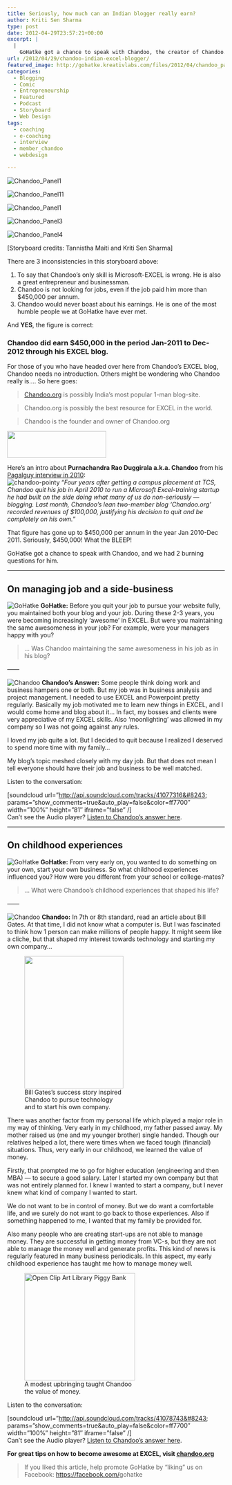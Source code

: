 ```yaml
---
title: Seriously, how much can an Indian blogger really earn?
author: Kriti Sen Sharma
type: post
date: 2012-04-29T23:57:21+00:00
excerpt: |
  |
    GoHatke got a chance to speak with Chandoo, the creator of Chandoo.org ---  possibly the best resource for EXCEL in the world. We learned about the staggering revenue of his website. But most of all we were humbled by his modesty and down to earth nature. We had 2 burning questions for him, about how he managed a job and his website simultaneously, and about his childhood experiences. Read on and listen to the audio excerpts.
url: /2012/04/29/chandoo-indian-excel-blogger/
featured_image: http://gohatke.kreativlabs.com/files/2012/04/chandoo_panel1.png
categories:
  - Blogging
  - Comic
  - Entrepreneurship
  - Featured
  - Podcast
  - Storyboard
  - Web Design
tags:
  - coaching
  - e-coaching
  - interview
  - member_chandoo
  - webdesign

---
```

![Chandoo_Panel1](https://raw.githubusercontent.com/kritisen/gohatke/main/content/images/2012/04/chandoo_panel1.png)

![Chandoo_Panel11](https://raw.githubusercontent.com/kritisen/gohatke/main/content/images/2012/04/chandoo_panel11.png)

![Chandoo_Panel1](https://raw.githubusercontent.com/kritisen/gohatke/main/content/images/2012/04/chandoo_panel1.png)

![Chandoo_Panel3](https://raw.githubusercontent.com/kritisen/gohatke/main/content/images/2012/04/chandoo_panel3.png)

![Chandoo_Panel4](https://raw.githubusercontent.com/kritisen/gohatke/main/content/images/2012/04/chandoo_panel4.png)

[Storyboard credits: Tannistha Maiti and Kriti Sen Sharma]

There are 3 inconsistencies in this storyboard above:

  1. To say that Chandoo&#8217;s only skill is Microsoft-EXCEL is wrong. He is also a great entrepreneur and businessman.
  2. Chandoo is not looking for jobs, even if the job paid him more than $450,000 per annum.
  3. Chandoo would never boast about his earnings. He is one of the most humble people we at GoHatke have ever met.

And **YES**, the figure is correct:

### Chandoo did earn $450,000 in the period Jan-2011 to Dec-2012 through his EXCEL blog.

For those of you who have headed over here from Chandoo&#8217;s EXCEL blog, Chandoo needs no introduction. Others might be wondering who Chandoo really is&#8230;. So here goes:

> [Chandoo.org][1] is possibly India&#8217;s most popular 1-man blog-site.

> Chandoo.org is possibly the best resource for EXCEL in the world.

> Chandoo is the founder and owner of Chandoo.org

[<img loading="lazy" decoding="async" class="alignnone size-full wp-image-561" title="chandoo-blog-logo" src="http://gohatke.kreativlabs.com/files/2012/03/chandoo-blog-logo.png" alt="" width="229" height="62" />][1]

Here&#8217;s an intro about **Purnachandra Rao Duggirala a.k.a. Chandoo** from his [Pagalguy interview in 2010][2]:  
![chandoo-pointy](https://raw.githubusercontent.com/kritisen/gohatke/main/content/images/2012/04/chandoo-pointy-haired-dilbert-small-about-photo.jpg)
&#8220;_Four years after getting a campus placement at TCS, Chandoo quit his job in April 2010 to run a Microsoft Excel-training startup he had built on the side doing what many of us do non-seriously — blogging. Last month, Chandoo’s lean two-member blog ‘Chandoo.org’ recorded revenues of $100,000, justifying his decision to quit and be completely on his own._&#8221;

That figure has gone up to $450,000 per annum in the year Jan 2010-Dec 2011. Seriously, $450,000! What the BLEEP!

GoHatke got a chance to speak with Chandoo, and we had 2 burning questions for him.

* * *

## On managing job and a side-business

![GoHatke](https://raw.githubusercontent.com/kritisen/gohatke/main/content/images/2012/03/50283_109674419146236_439253393_n.jpg) **GoHatke:** Before you quit your job to pursue your website fully, you maintained both your blog and your job. During these 2-3 years, you were becoming increasingly &#8216;awesome&#8217; in EXCEL. But were you maintaining the same awesomeness in your job? For example, were your managers happy with you?

> &#8230; Was Chandoo maintaining the same awesomeness in his job as in his blog?

&#8212;&#8212;

![Chandoo](https://raw.githubusercontent.com/kritisen/gohatke/main/content/images/2012/03/chandoo.png) **Chandoo&#8217;s Answer:** Some people think doing work and business hampers one or both. But my job was in business analysis and project management. I needed to use EXCEL and Powerpoint pretty regularly. Basically my job motivated me to learn new things in EXCEL, and I would come home and blog about it&#8230; In fact, my bosses and clients were very appreciative of my EXCEL skills. Also &#8216;moonlighting&#8217; was allowed in my company so I was not going against any rules.

I loved my job quite a lot. But I decided to quit because I realized I deserved to spend more time with my family&#8230;

My blog&#8217;s topic meshed closely with my day job. But that does not mean I tell everyone should have their job and business to be well matched.

Listen to the conversation:

[soundcloud url=&#8221;http://api.soundcloud.com/tracks/41077316&#8243; params=&#8221;show\_comments=true&auto\_play=false&color=ff7700&#8243; width=&#8221;100%&#8221; height=&#8221;81&#8243; iframe=&#8221;false&#8221; /]  
Can&#8217;t see the Audio player? [Listen to Chandoo&#8217;s answer here][6].

* * *

## On childhood experiences

![GoHatke](https://raw.githubusercontent.com/kritisen/gohatke/main/content/images/2012/03/50283_109674419146236_439253393_n.jpg) **GoHatke:** From very early on, you wanted to do something on your own, start your own business. So what childhood experiences influenced you? How were you different from your school or college-mates?

> &#8230; What were Chandoo&#8217;s childhood experiences that shaped his life?

&#8212;&#8212;

![Chandoo](https://raw.githubusercontent.com/kritisen/gohatke/main/content/images/2012/03/chandoo.png) **Chandoo:** In 7th or 8th standard, read an article about Bill Gates. At that time, I did not know what a computer is. But I was fascinated to think how 1 person can make millions of people happy. It might seem like a cliche, but that shaped my interest towards technology and starting my own company&#8230;

<figure id="attachment_561" aria-describedby="caption-attachment-561" style="width: 229px" class="wp-caption aligncenter"><img loading="lazy" decoding="async" class="size-full wp-image-561 " title="chandoo-blog-logo" src="http://upload.wikimedia.org/wikipedia/commons/2/2a/Bill_Gates_in_WEF_%2C2007.jpg" alt="" width="229" height="306" /><figcaption id="caption-attachment-561" class="wp-caption-text">Bill Gates’s success story inspired Chandoo to pursue technology and to start his own company.</figcaption></figure>

There was another factor from my personal life which played a major role in my way of thinking. Very early in my childhood, my father passed away. My mother raised us (me and my younger brother) single handed. Though our relatives helped a lot, there were times when we faced tough (financial) situations. Thus, very early in our childhood, we learned the value of money.

Firstly, that prompted me to go for higher education (engineering and then MBA) &#8212; to secure a good salary. Later I started my own company but that was not entirely planned for. I knew I wanted to start a company, but I never knew what kind of company I wanted to start.

We do not want to be in control of money. But we do want a comfortable life, and we surely do not want to go back to those experiences. Also if something happened to me, I wanted that my family be provided for.

Also many people who are creating start-ups are not able to manage money. They are successful in getting money from VC-s, but they are not able to manage the money well and generate profits. This kind of news is regularly featured in many business periodicals. In this aspect, my early childhood experience has taught me how to manage money well.

<figure id="attachment_561" aria-describedby="caption-attachment-561" style="width: 256px" class="wp-caption aligncenter">  
<img loading="lazy" decoding="async" src="//upload.wikimedia.org/wikipedia/commons/thumb/b/b5/Open_Clip_Art_Library_Piggy_Bank.svg/256px-Open_Clip_Art_Library_Piggy_Bank.svg.png" alt="Open Clip Art Library Piggy Bank" width="256" height="248" /> <figcaption id="caption-attachment-561" class="wp-caption-text">A modest upbringing taught Chandoo the value of money.</figcaption></figure>

Listen to the conversation:

[soundcloud url=&#8221;http://api.soundcloud.com/tracks/41078743&#8243; params=&#8221;show\_comments=true&auto\_play=false&color=ff7700&#8243; width=&#8221;100%&#8221; height=&#8221;81&#8243; iframe=&#8221;false&#8221; /]  
Can&#8217;t see the Audio player? [Listen to Chandoo&#8217;s answer here][7].

**For great tips on how to become awesome at EXCEL, visit [chandoo.org][1]**

> If you liked this article, help promote GoHatke by &#8220;liking&#8221; us on Facebook: <a href="https://facebook.com/gohatke" rel="nofollow" target="_blank">https://facebook.com/<wbr>gohatke</wbr></a>

 [1]: http://chandoo.org
 [2]: http://www.pagalguy.com/2010/11/the-mba-who-quit-his-job-to-earn-100000-doing-excel-blogging/ "pagalguy interview"
 [3]: http://gohatke.kreativlabs.com/files/2012/04/chandoo-pointy-haired-dilbert-small-about-photo.jpg
 [4]: http://gohatke.kreativlabs.com/files/2012/03/50283_109674419146236_439253393_n.jpg
 [5]: http://gohatke.kreativlabs.com/files/2012/03/chandoo.png
 [6]: http://soundcloud.com/kritisen/interview-with-chandoo-q1
 [7]: http://soundcloud.com/kritisen/interview-with-chandoo-q2
